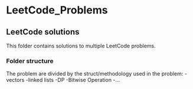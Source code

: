 # LeetCode_Problems

## LeetCode solutions
This folder contains solutions to multiple LeetCode problems.

### Folder structure
The problem are divided by the struct/methodology used in the problem:
-vectors
-linked lists
-DP
-Bitwise Operation
-...
